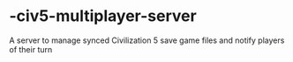 -civ5-multiplayer-server
========================

A server to manage synced Civilization 5 save game files and notify players of their turn
